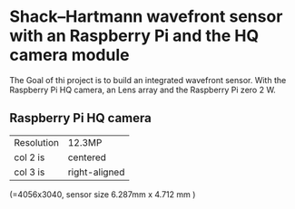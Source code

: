 # Shack–Hartmann wavefront sensor with an Raspberry Pi and the HQ camera module

The Goal of thi project is to build an integrated wavefront sensor. With the Raspberry Pi HQ camera, an Lens array and the Raspberry Pi zero 2 W.

## Raspberry Pi HQ camera
|||
|---|---|
| Resolution |  12.3MP |
| col 2 is | centered |
| col 3 is | right-aligned |
(=4056x3040, sensor size 6.287mm x 4.712 mm )